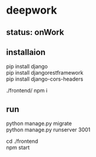 # deepwork

## status: onWork

## installaion

pip install django  
pip install djangorestframework  
pip install django-cors-headers  

./frontend/ npm i  

## run

python manage.py migrate  
python manage.py runserver 3001  
  
cd ./frontend  
npm start  
